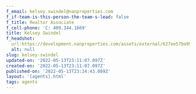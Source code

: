 ```yaml
---
f_email: kelsey.swindel@nanproperties.com
f_if-team-is-this-person-the-team-s-lead: false
f_title: Realtor Associate
f_cell-phone: 'C: 409.344.1669'
title: Kelsey Swindel
f_headshot:
  url:https://development.nanproperties.com/assets/external/627ee57ba9508429019b53a7_kelsey20swindel-1.jpeg
  alt: null
slug: kelsey-swindel
updated-on: '2022-05-13T23:11:07.097Z'
created-on: '2022-05-13T23:11:07.097Z'
published-on: '2022-05-13T23:24:43.089Z'
layout: '[agents].html'
tags: agents
---
```



